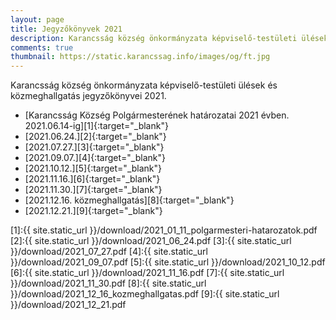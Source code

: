 ```yaml
---
layout: page
title: Jegyzőkönyvek 2021
description: Karancsság község önkormányzata képviselő-testületi ülések és közmeghallgatás jegyzőkönyvei 2021.
comments: true
thumbnail: https://static.karancssag.info/images/og/ft.jpg
---
```


Karancsság község önkormányzata képviselő-testületi ülések és közmeghallgatás jegyzőkönyvei 2021.

+ [Karancsság Község Polgármesterének határozatai 2021 évben. 2021.06.14-ig][1]{:target="_blank"}
+ [2021.06.24.][2]{:target="_blank"}
+ [2021.07.27.][3]{:target="_blank"}
+ [2021.09.07.][4]{:target="_blank"}
+ [2021.10.12.][5]{:target="_blank"}
+ [2021.11.16.][6]{:target="_blank"}
+ [2021.11.30.][7]{:target="_blank"}
+ [2021.12.16. közmeghallgatás][8]{:target="_blank"}
+ [2021.12.21.][9]{:target="_blank"}


[1]:{{ site.static_url }}/download/2021_01_11_polgarmesteri-hatarozatok.pdf
[2]:{{ site.static_url }}/download/2021_06_24.pdf
[3]:{{ site.static_url }}/download/2021_07_27.pdf
[4]:{{ site.static_url }}/download/2021_09_07.pdf
[5]:{{ site.static_url }}/download/2021_10_12.pdf
[6]:{{ site.static_url }}/download/2021_11_16.pdf
[7]:{{ site.static_url }}/download/2021_11_30.pdf
[8]:{{ site.static_url }}/download/2021_12_16_kozmeghallgatas.pdf
[9]:{{ site.static_url }}/download/2021_12_21.pdf